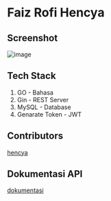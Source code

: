 # Faiz Rofi Hencya

## Screenshot
![image](https://user-images.githubusercontent.com/61088218/115968981-c415ae80-a564-11eb-84b6-b43d6a3dbb23.png)

## Tech Stack
1. GO               - Bahasa
2. Gin              - REST Server
3. MySQL            - Database
4. Genarate Token   - JWT

## Contributors

[hencya](https://github.com/Hencya)

## Dokumentasi API  

[dokumentasi](https://documenter.getpostman.com/view/15468425/TzJx9cHR)

